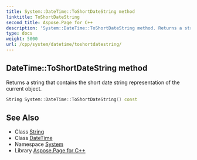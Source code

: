 ```yaml
---
title: System::DateTime::ToShortDateString method
linktitle: ToShortDateString
second_title: Aspose.Page for C++
description: 'System::DateTime::ToShortDateString method. Returns a string that contains the short date string representation of the current object in C++.'
type: docs
weight: 5000
url: /cpp/system/datetime/toshortdatestring/
---
```

## DateTime::ToShortDateString method


Returns a string that contains the short date string representation of the current object.

```cpp
String System::DateTime::ToShortDateString() const
```

## See Also

* Class [String](../../string/)
* Class [DateTime](../)
* Namespace [System](../../)
* Library [Aspose.Page for C++](../../../)
